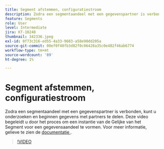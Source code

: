 ```yaml
---
title: Segment afstemmen, configuratiestroom
description: Zodra een segmentaandeel met een gegevenspartner is verbonden, kunt u onderzoeken en beginnen gegevens met partners te delen. In deze video wordt u door het proces van ... (beschrijvingen moeten tussen 60 en 160 tekens lang zijn) geleid
feature: Segments
role: User
level: Intermediate
jira: KT-10248
thumbnail: 342336.jpeg
exl-id: 0f73c316-ed55-4a33-9603-a58e90dd205a
source-git-commit: 00ef0f40fb3d82f0c06428a35c0e402f46ab6774
workflow-type: tm+mt
source-wordcount: '89'
ht-degree: 1%

---
```


# Segment afstemmen, configuratiestroom

Zodra een segmentaandeel met een gegevenspartner is verbonden, kunt u onderzoeken en beginnen gegevens met partners te delen. Deze video begeleidt u door het proces om een instantie van de Gelijke van het Segment voor een gegevensaandeel te vormen. Voor meer informatie, gelieve te zien de [ documentatie ](https://experienceleague.adobe.com/docs/experience-platform/segmentation/ui/segment-match/overview.html?lang=nl).

>[!VIDEO](https://video.tv.adobe.com/v/342336/?learn=on)
